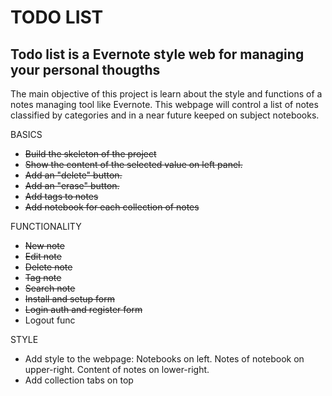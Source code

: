 TODO LIST
=========

Todo list is a Evernote style web for managing your personal thougths
---------------------------------------------------------------------

The main objective of this project is learn about the style and functions of a notes managing tool like Evernote. This webpage
will control a list of notes classified by categories and in a near future keeped on subject notebooks.

BASICS
- <del>Build the skeleton of the project</del>
- <del>Show the content of the selected value on left panel.</del>
- <del>Add an "delete" button.</del>
- <del>Add an "erase" button.</del>
- <del>Add tags to notes</del>
- <del>Add notebook for each collection of notes</del>

FUNCTIONALITY
- <del>New note </del>
- <del>Edit note </del>
- <del>Delete note </del>
- <del>Tag note</del>
- <del>Search note</del>
- <del>Install and setup form</del>
- <del>Login auth and register form</del>
- Logout func

STYLE
- Add style to the webpage:
	Notebooks on left.
	Notes of notebook on upper-right.
	Content of notes on lower-right.
- Add collection tabs on top